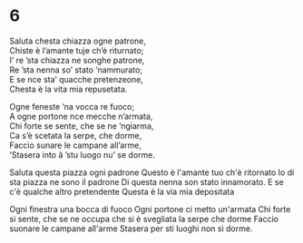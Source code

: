 # 6  
  
Saluta chesta chiazza ogne patrone,  
Chiste è l’amante tuje ch’è riturnato;  
I’ re ’sta chiazza ne songhe patrone,  
Re ’sta nenna so’ stato ’nammurato;  
E se nce sta’ quacche pretenzeone,  
Chesta è la vita mia repusetata.  
  
Ogne feneste ’na vocca re fuoco;  
A ogne portone nce mecche n’armata,  
Chi forte se sente, che se ne ’ngiarma,  
Ca s’è scetata la serpe, che dorme,  
Faccio sunare le campane all’arme,  
’Stasera into â ’stu luogo nu’ se dorme.

Saluta questa piazza ogni padrone
Questo è l'amante tuo ch'è ritornato
Io di sta piazza ne sono il padrone
Di questa nenna son stato innamorato.
E se c'è qualche altro pretendente
Questa è la via mia depositata

Ogni finestra una bocca di fuoco
Ogni portone ci metto un'armata
Chi forte si sente, che se ne occupa
che si è svegliata la serpe che dorme
Faccio suonare le campane all'arme
Stasera per sti luoghi non si dorme.
